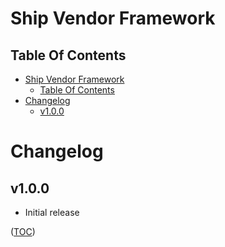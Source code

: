 Ship Vendor Framework
=====================

Table Of Contents
-----------------
- [Ship Vendor Framework](#ship-vendor-framework)
    - [Table Of Contents](#table-of-contents)
- [Changelog](#changelog)
    - [v1.0.0](#v100)


Changelog
=========

v1.0.0
------
- Initial release

([TOC](#table-of-contents))
